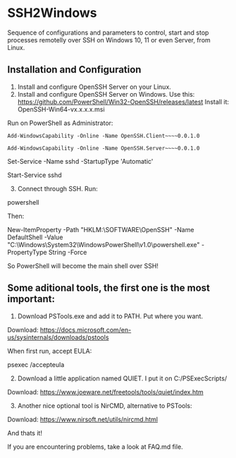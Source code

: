 # SSH2Windows

Sequence of configurations and parameters to control, start and stop processes remotelly over SSH 
on Windows 10, 11 or even Server, from Linux.

## Installation and Configuration

1) Install and configure OpenSSH Server on your Linux.
2) Install and configure OpenSSH Server on Windows.
Use this: https://github.com/PowerShell/Win32-OpenSSH/releases/latest
Install it: OpenSSH-Win64-vx.x.x.x.msi

Run on PowerShell as Administrator:

`Add-WindowsCapability -Online -Name OpenSSH.Client~~~~0.0.1.0`

`Add-WindowsCapability -Online -Name OpenSSH.Server~~~~0.0.1.0`

Set-Service -Name sshd -StartupType 'Automatic'

Start-Service sshd

3) Connect through SSH.
Run:

powershell

Then:

New-ItemProperty -Path "HKLM:\SOFTWARE\OpenSSH" -Name DefaultShell -Value "C:\Windows\System32\WindowsPowerShell\v1.0\powershell.exe" -PropertyType String -Force

So PowerShell will become the main shell over SSH!

## Some aditional tools, the first one is the most important:

1) Download PSTools.exe and add it to PATH. Put where you want.

Download: https://docs.microsoft.com/en-us/sysinternals/downloads/pstools

When first run, accept EULA:

psexec /accepteula

2) Download a little application named QUIET. I put it on C:/PSExecScripts/

Download: https://www.joeware.net/freetools/tools/quiet/index.htm

3) Another nice optional tool is NirCMD, alternative to PSTools:

Download: https://www.nirsoft.net/utils/nircmd.html

And thats it!

If you are encountering problems, take a look at FAQ.md file.
